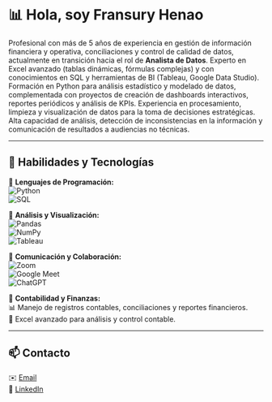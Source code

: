 # 📊 Hola, soy Fransury Henao  

Profesional con más de 5 años de experiencia en gestión de información financiera y operativa, conciliaciones y control de calidad de datos, actualmente en transición hacia el rol de **Analista de Datos**. Experto en Excel avanzado (tablas dinámicas, fórmulas complejas) y con conocimientos en SQL y herramientas de BI (Tableau, Google Data Studio).  Formación en Python para análisis estadístico y modelado de datos, complementada con proyectos de creación de dashboards interactivos, reportes periódicos y análisis de KPIs. Experiencia en procesamiento, limpieza y visualización de datos para la toma de decisiones estratégicas.  Alta capacidad de análisis, detección de inconsistencias en la información y comunicación de resultados a audiencias no técnicas.


---

## 🚀 **Habilidades y Tecnologías**
🔹 **Lenguajes de Programación:**  
![Python](https://img.shields.io/badge/Python-3776AB?style=for-the-badge&logo=python&logoColor=white)  
![SQL](https://img.shields.io/badge/SQL-4479A1?style=for-the-badge&logo=postgresql&logoColor=white)

🔹 **Análisis y Visualización:**  
![Pandas](https://img.shields.io/badge/Pandas-150458?style=for-the-badge&logo=pandas&logoColor=white)  
![NumPy](https://img.shields.io/badge/NumPy-013243?style=for-the-badge&logo=numpy&logoColor=white)    
![Tableau](https://img.shields.io/badge/Tableau-E97627?style=for-the-badge&logo=tableau&logoColor=white)  

🔹 **Comunicación y Colaboración:**  
![Zoom](https://img.shields.io/badge/Zoom-2D8CFF?style=for-the-badge&logo=zoom&logoColor=white)  
![Google Meet](https://img.shields.io/badge/Google_Meet-00897B?style=for-the-badge&logo=google-meet&logoColor=white)  
![ChatGPT](https://img.shields.io/badge/ChatGPT-412991?style=for-the-badge&logo=openai&logoColor=white)  

🔹 **Contabilidad y Finanzas:**  
📊 Manejo de registros contables, conciliaciones y reportes financieros.  
📑 Excel avanzado para análisis y control contable. 
 

---

## 📫 **Contacto**
✉️ [Email](fransury21henao@gmail.com)  
🔗 [LinkedIn](https://linkedin.com/in/Fransury-Henao-Sepulveda)  
